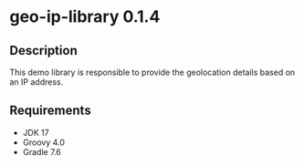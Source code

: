# geo-ip-library 0.1.4

## Description
This demo library is responsible to provide the geolocation details based on an IP address.

## Requirements

- JDK 17
- Groovy 4.0
- Gradle 7.6